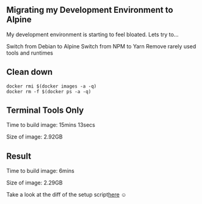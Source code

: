 Migrating my Development Environment to Alpine
---

My development environment is starting to feel bloated. Lets try to...

Switch from Debian to Alpine
Switch from NPM to Yarn
Remove rarely used tools and runtimes

## Clean down
```
docker rmi $(docker images -a -q)
docker rm -f $(docker ps -a -q)
```

## Terminal Tools Only
Time to build image:
15mins 13secs

Size of image:
2.92GB

## Result
Time to build image:
6mins

Size of image:
2.29GB

Take a look at the diff of the setup script[here](https://github.com/laughingbiscuit/lbdk/commit/e9e30a7223b32860a7f097dd9e0221585f94108d) ☺
